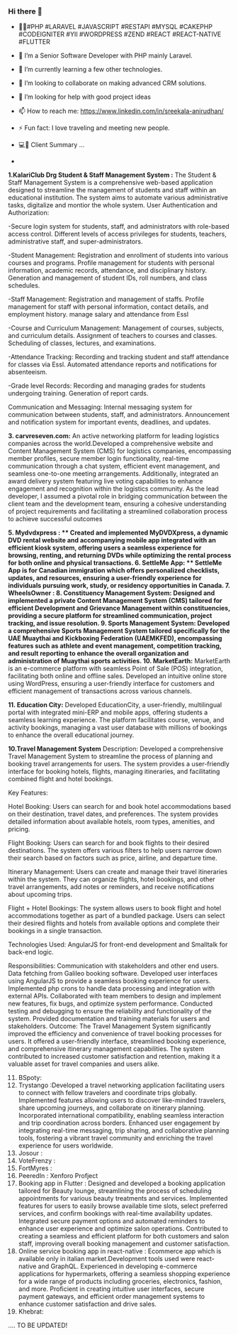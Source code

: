 ### Hi there 👋
- 👷‍♀️#PHP #LARAVEL  #JAVASCRIPT #RESTAPI #MYSQL #CAKEPHP #CODEIGNITER #YII #WORDPRESS #ZEND #REACT #REACT-NATIVE #FLUTTER

- 🔭 I’m a Senior Software Developer with PHP mainly Laravel.
- 🌱 I’m currently learning a few other technologies.
- 👯 I’m looking to collaborate on making advanced CRM solutions.
- 🤔 I’m looking for help with good project ideas
- 📫 How to reach me: https://www.linkedin.com/in/sreekala-anirudhan/
-  ⚡ Fun fact: I love traveling and meeting new people.
- 💻💬 Client Summary ...
- 
**1.KalariClub Drg  Student & Staff Management System :**
The Student & Staff Management System is a comprehensive web-based application designed to streamline the management of students and staff within an educational institution. The system aims to automate various administrative tasks, digitalize and montior the whole system.
User Authentication and Authorization:

  -Secure login system for students, staff, and administrators with role-based access control.
   Different levels of access privileges for students, teachers, administrative staff, and super-administrators.

  -Student Management:
   Registration and enrollment of students into various courses and programs.
   Profile management for students with personal information, academic records, attendance, and disciplinary history.
   Generation and management of student IDs, roll numbers, and class schedules.

  -Staff Management:
   Registration and management of staffs.
   Profile management for staff with personal information, contact details, and employment history.
   manage salary and attendance from Essl

  -Course and Curriculum Management:
   Management of courses, subjects, and curriculum details.
   Assignment of teachers to courses and classes.
   Scheduling of classes, lectures, and examinations.
   
  -Attendance Tracking:
   Recording and tracking student and staff attendance for classes via Essl.
   Automated attendance reports and notifications for absenteeism.

  -Grade level Records:
   Recording and managing grades for students undergoing training.
   Generation of report cards.

   Communication and Messaging:
   Internal messaging system for communication between students, staff, and administrators.
   Announcement and notification system for important events, deadlines, and updates.

**3.  carvreseven.com:**
          An active networking platform for leading logistics companies across the world.Developed a comprehensive website and Content Management System (CMS) for logistics     companies, encompassing member profiles, secure member login functionality, real-time communication through a chat system, efficient event management, and seamless one-to-one meeting arrangements. Additionally, integrated an award delivery system featuring live voting capabilities to enhance engagement and recognition within the logistics community.
   As the lead developer, I assumed a pivotal role in bridging communication between the client team and the development team, ensuring a cohesive understanding of project requirements and facilitating a streamlined collaboration process to achieve successful outcomes
   
**5. Mydvdxpress : ** Created and implemented MyDVDXpress, a dynamic DVD rental website and accompanying mobile app integrated with an efficient kiosk system, offering users a seamless experience for browsing, renting, and returning DVDs while optimizing the rental process for both online and physical transactions.
**6. SettleMe App: ** SettleMe App is for  Canadian immigration which  offers personalized checklists, updates, and resources, ensuring a user-friendly experience for individuals pursuing work, study, or residency opportunities in Canada.
**7. WheelsOwner :**
**8. Constituency Management System:** Designed and implemented a private Content Management System (CMS) tailored for efficient Development and Grievance Management within constituencies, providing a secure platform for streamlined communication, project tracking, and issue resolution.
**9. Sports Management System:** Developed a comprehensive Sports Management System tailored specifically for the UAE Muaythai and Kickboxing Federation (UAEMKFED), encompassing features such as athlete and event management, competition tracking, and result reporting to enhance the overall organization and administration of Muaythai sports activities.**
10. MarketEarth:** MarketEarth is an e-commerce platform with seamless Point of Sale (POS) integration, facilitating both online and offline sales. Developed an intuitive online store using WordPress, ensuring a user-friendly interface for customers and efficient management of transactions across various channels.

**11. Education City:** Developed EducationCity, a user-friendly, multilingual portal with integrated mini-ERP and mobile apps, offering students a seamless learning experience. The platform facilitates course, venue, and activity bookings, managing a vast user database with millions of bookings to enhance the overall educational journey.

**10.Travel Management System**
Description:
Developed a comprehensive Travel Management System to streamline the process of planning and booking travel arrangements for users. The system provides a user-friendly interface for booking hotels, flights, managing itineraries, and facilitating combined flight and hotel bookings.

Key Features:

Hotel Booking: Users can search for and book hotel accommodations based on their destination, travel dates, and preferences. The system provides detailed information about available hotels, room types, amenities, and pricing.

Flight Booking: Users can search for and book flights to their desired destinations. The system offers various filters to help users narrow down their search based on factors such as price, airline, and departure time.

Itinerary Management: Users can create and manage their travel itineraries within the system. They can organize flights, hotel bookings, and other travel arrangements, add notes or reminders, and receive notifications about upcoming trips.

Flight + Hotel Bookings: The system allows users to book flight and hotel accommodations together as part of a bundled package. Users can select their desired flights and hotels from available options and complete their bookings in a single transaction.

Technologies Used: AngularJS for front-end development and Smalltalk for back-end logic.

Responsibilities:
Communication with stakeholders and other end users.
Data fetching from Galileo booking software.
Developed user interfaces using AngularJS to provide a seamless booking experience for users.
Implemented php crons to handle data processing  and integration with external APIs.
Collaborated with team members to design and implement new features, fix bugs, and optimize system performance.
Conducted testing and debugging to ensure the reliability and functionality of the system.
Provided documentation and training materials for users and stakeholders.
Outcome:
The Travel Management System significantly improved the efficiency and convenience of travel booking processes for users. It offered a user-friendly interface, streamlined booking experience, and comprehensive itinerary management capabilities. The system contributed to increased customer satisfaction and retention, making it a valuable asset for travel companies and users alike.

11. BSpoty:
12. Trystango :Developed a travel networking application facilitating users to connect with fellow travelers and coordinate trips globally. Implemented features allowing users to discover like-minded travelers, share upcoming journeys, and collaborate on itinerary planning. Incorporated international compatibility, enabling seamless interaction and trip coordination across borders. Enhanced user engagement by integrating real-time messaging, trip sharing, and collaborative planning tools, fostering a vibrant travel community and enriching the travel experience for users worldwide. 
13. Josour :
14. VoteFrenzy :
15. FortMyres :
16. PeeredIn : Xenforo Profject
17. Booking app in Flutter :
   Designed and developed a booking application tailored for Beauty lounge, streamlining the process of scheduling appointments for various beauty treatments and services. Implemented features for users to easily browse available time slots, select preferred services, and confirm bookings with real-time availability updates. Integrated secure payment options and automated reminders to enhance user experience and optimize salon operations. Contributed to creating a seamless and efficient platform for both customers and salon staff, improving overall booking management and customer satisfaction.
18. Online service booking app in react-native : 
Ecommerce app which is available only in italian market.Development tools used were react-native and GraphQL.
Experienced in developing e-commerce applications for hypermarkets, offering a seamless shopping experience for a wide range of products including groceries, electronics, fashion, and more. Proficient in creating intuitive user interfaces, secure payment gateways, and efficient order management systems to enhance customer satisfaction and drive sales.
19. Khebrat:

.... TO BE UPDATED!
<!-- - 😄 Pronouns: ... --!>

